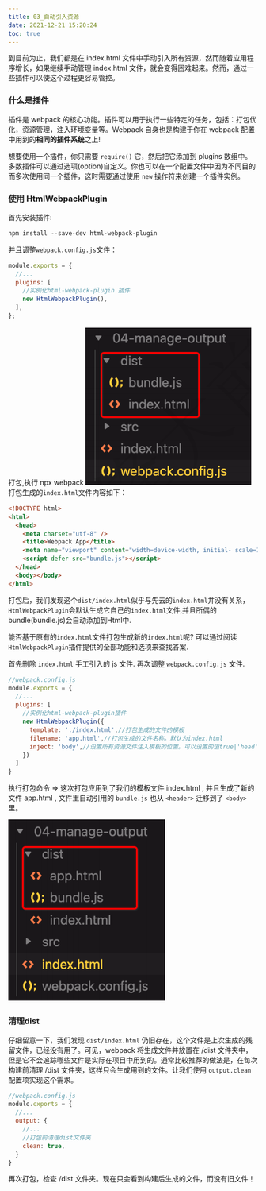 ```yaml
---
title: 03_自动引入资源
date: 2021-12-21 15:20:24
toc: true
---
```


到目前为止，我们都是在 index.html 文件中手动引入所有资源，然而随着应用程序增长，如果继续手动管理 index.html 文件，就会变得困难起来。然而，通过一些插件可以使这个过程更容易管控。

### 什么是插件

插件是 webpack 的核心功能。插件可以用于执行一些特定的任务，包括：打包优化，资源管理，注入环境变量等。Webpack 自身也是构建于你在 webpack 配置中用到的**相同的插件系统**之上!

想要使用一个插件，你只需要 `require()` 它，然后把它添加到 plugins 数组中。多数插件可以通过选项(option)自定义。你也可以在一个配置文件中因为不同目的而多次使用同一个插件，这时需要通过使用 `new` 操作符来创建一个插件实例。

### 使用 HtmlWebpackPlugin

首先安装插件:

```powershell
npm install --save-dev html-webpack-plugin
```

并且调整`webpack.config.js`文件：

```js
module.exports = {
  //...
  plugins: [
    //实例化html-webpack-plugin 插件
    new HtmlWebpackPlugin(),
  ],
};
```

打包,执行 npx webpack
![dist](/assets/engineeringImg/webpackImg/dist_htmlWebpackPlugin.png "dist")
打包生成的`index.html`文件内容如下：

```html
<!DOCTYPE html>
<html>
  <head>
    <meta charset="utf-8" />
    <title>Webpack App</title>
    <meta name="viewport" content="width=device-width, initial- scale=1" />
    <script defer src="bundle.js"></script>
  </head>
  <body></body>
</html>
```
打包后，我们发现这个`dist/index.html`似乎与先去的`index.html`并没有关系，`HtmlWebpackPlugin`会默认生成它自己的`index.html`文件,并且所偶的bundle(bundle.js)会自动添加到Html中.

能否基于原有的`index.html`文件打包生成新的`index.html`呢? 可以通过阅读`HtmlWebpackPlugin`插件提供的全部功能和选项来查找答案.

首先删除 `index.html` 手工引入的 js 文件.
再次调整 `webpack.config.js` 文件.
```js
//webpack.config.js
module.exports = {
  //...
  plugins: [
    //实例化html-webpack-plugin插件
    new HtmlWebpackPlugin({
      template: './index.html',//打包生成的文件的模板
      filename: 'app.html',//打包生成的文件名称。默认为index.html
      inject: 'body',//设置所有资源文件注入模板的位置。可以设置的值true|'head'|'body'|false,默认值为true
    })
  ]
}
```
执行打包命令 => 这次打包应用到了我们的模板文件 index.html , 并且生成了新的文件 app.html , 文件里自动引用的 `bundle.js` 也从 `<header>` 迁移到了 `<body>` 里。

![dist2](/assets/engineeringImg/webpackImg/dist_htmlWebpackPlugin2.png "dist2")

### 清理dist
仔细留意一下，我们发现 `dist/index.html` 仍旧存在，这个文件是上次生成的残留文件，已经没有用了。可见，webpack 将生成文件并放置在 /dist 文件夹中，但是它不会追踪哪些文件是实际在项目中用到的。通常比较推荐的做法是，在每次构建前清理 /dist 文件夹，这样只会生成用到的文件。让我们使用 `output.clean` 配置项实现这个需求。
```js
//webpack.config.js
module.exports = {
  //...
  output: {
    //...
    //打包前清理dist文件夹
    clean: true,
  }
}
```
再次打包，检查 /dist 文件夹。现在只会看到构建后生成的文件，而没有旧文件！